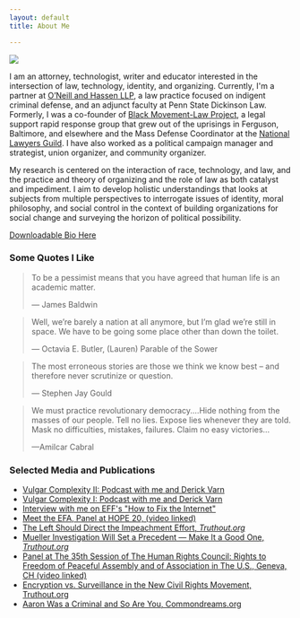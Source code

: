 ```yaml
---
layout: default
title: About Me

---
```

<img class="profile-picture" src="{{site.baseurl}}/{{site.profile-picture}}">

I am an attorney, technologist, writer and educator interested in the intersection of law, technology, identity, and organizing. Currently, I'm a partner at [O’Neill and Hassen LLP](http://oandh.net), a law practice focused on indigent criminal defense, and an adjunct faculty at Penn State Dickinson Law. Formerly, I was a co-founder of [Black Movement-Law Project](http://bmlp.org), a legal support rapid response group that grew out of the uprisings in Ferguson, Baltimore, and elsewhere and the Mass Defense Coordinator at the [National Lawyers Guild](http://nlg.org). I have also worked as a political campaign manager and strategist, union organizer, and community organizer.

My research is centered on the interaction of race, technology, and law, and the practice and theory of organizing and the role of law as both catalyst and impediment. I aim to develop holistic understandings that looks at subjects from multiple perspectives to interrogate issues of identity, moral philosophy, and social control in the context of building organizations for social change and surveying the horizon of political possibility.

[Downloadable Bio Here](https://docs.google.com/document/d/1u09CCKJB4Et4aWsmdw_G-HCut_2xIWmmk3LCCXXOxWo/export?format=pdf)

### Some Quotes I Like

> To be a pessimist means that you have agreed that human life is an academic matter.
>
> — James Baldwin

> Well, we’re barely a nation at all anymore, but I’m glad we’re still in space. We have to be going some place other than down the toilet.
>
> ― Octavia E. Butler, (Lauren) Parable of the Sower

> The most erroneous stories are those we think we know best – and therefore never scrutinize or question.
>
> — Stephen Jay Gould

> We must practice revolutionary democracy.…Hide nothing from the masses of our people. Tell no lies. Expose lies whenever they are told. Mask no difficulties, mistakes, failures. Claim no easy victories…
>
> —Amilcar Cabral

### Selected Media and Publications
* [Vulgar Complexity II: Podcast with me and Derick Varn](https://youtu.be/vPGrqalbRlw)
* [Vulgar Complexity I: Podcast with me and Derick Varn](https://youtu.be/pAYWQq-iuvo)
* [Interview with me on EFF's "How to Fix the Internet"](https://www.eff.org/deeplinks/2020/11/podcast-episode-your-face-their-database)
* [Meet the EFA, Panel at HOPE 20, (video linked)](https://www.youtube.com/watch?v=XHSF9W70jOI)
* [The Left Should Direct the Impeachment Effort, _Truthout.org_](https://truthout.org/articles/the-left-should-direct-the-impeachment-effort/)
* [Mueller Investigation Will Set a Precedent — Make It a Good One, _Truthout.org_](https://truthout.org/articles/mueller-investigation-will-set-a-precedent-make-it-a-good-one/)
* [Panel at The 35th Session of The Human Rights Council: Rights to Freedom of Peaceful Assembly and of Association in The U.S., Geneva, CH (video linked)](https://vimeo.com/228288776)
* [Encryption vs. Surveillance in the New Civil Rights Movement, Truthout.org](https://medium.com/@abihassen/encryption-vs-surveillance-in-the-new-civil-rights-movement-f371146472aa)
* [Aaron Was a Criminal and So Are You, Commondreams.org](https://www.commondreams.org/views/2013/01/19/aaron-was-criminal-and-so-are-you)
